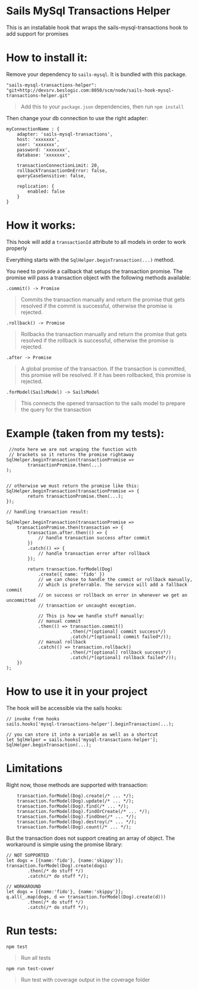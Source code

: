 # Sails MySql Transactions Helper

This is an installable hook that wraps the sails-mysql-transactions hook to add support for promises

# How to install it:
Remove your dependency to `sails-mysql`. It is bundled with this package.

```
"sails-mysql-transactions-helper": "git+http://devsrv.beslogic.com:8050/scm/node/sails-hook-mysql-transactions-helper.git"
```
> Add this to your `package.json` dependencies, then run `npm install`

Then change your db connection to use the right adapter:
```
myConnectionName : {
    adapter: 'sails-mysql-transactions',
    host: 'xxxxxxx',
    user: 'xxxxxxx',
    password: 'xxxxxxx',
    database: 'xxxxxxx',

    transactionConnectionLimit: 20,
    rollbackTransactionOnError: false,
    queryCaseSensitive: false,

    replication: {
        enabled: false
    }
}
```

# How it works:

This hook will add a `transactionId` attribute to all models in order to work properly

Everything starts with the `SqlHelper.beginTransaction(...)` method.

You need to provide a callback that setups the transaction promise. The promise will pass a transaction object with the following methods available:


`.commit() -> Promise`
> Commits the transaction manually and return the promise that gets resolved if the commit is successful, otherwise the promise is rejected.

`.rollback() -> Promise`
> Rollbacks the transaction manually and return the promise that gets resolved if the rollback is successful, otherwise the promise is rejected.

`.after -> Promise`
> A global promise of the transaction. If the transaction is committed, this promise will be resolved. If it has been rollbacked, this promise is rejected.

`.forModel(SailsModel) -> SailsModel`
> This connects the opened transaction to the sails model to prepare the query for the transaction


# Example (taken from my tests):
```
 //note here we are not wraping the function with 
 // brackets so it returns the promise rightaway
SqlHelper.beginTransaction(transactionPromise =>
        transactionPromise.then(...)
);


// otherwise we must return the promise like this:
SqlHelper.beginTransaction(transactionPromise => {
        return transactionPromise.then(...);
});

// handling transaction result:

SqlHelper.beginTransaction(transactionPromise =>
    transactionPromise.then(transaction => {
        transaction.after.then(() => {
            // handle transaction success after commit
        })
        .catch(() => {
            // handle transaction error after rollback
        });

        return transaction.forModel(Dog)
            .create({ name: 'fido' })
            // we can chose to handle the commit or rollback manually, 
            // which is preferrable. The service will add a fallback commit 
            // on success or rollback on error in whenever we get an uncommitted
            // transaction or uncaught exception.

            // This is how we handle stuff manually:
            // manual commit
            .then(() => transaction.commit()
                        .then(/*[optional] commit success*/)
                        .catch(/*[optional] commit failed*/));
            // manual rollback
            .catch(() => transaction.rollback()
                        .then(/*[optional] rollback success*/)
                        .catch(/*[optional] rollback failed*/));
    })
);

```

# How to use it in your project

The hook will be accessible via the sails hooks:

```
// invoke from hooks
sails.hooks['mysql-transactions-helper'].beginTransaction(...);

// you can store it into a variable as well as a shortcut
let SqlHelper = sails.hooks['mysql-transactions-helper'];
SqlHelper.beginTransaction(...);
```

# Limitations

Right now, those methods are supported with transaction:
```
    transaction.forModel(Dog).create(/* ... */);
    transaction.forModel(Dog).update(/* ... */);
    transaction.forModel(Dog).find(/* ... */);
    transaction.forModel(Dog).findOrCreate(/* ... */);
    transaction.forModel(Dog).findOne(/* ... */);
    transaction.forModel(Dog).destroy(/* ... */);
    transaction.forModel(Dog).count(/* ... */);
```

But the transaction does not support creating an array of object. The workaround is simple using the promise library:
```
// NOT SUPPORTED
let dogs = [{name:'fido'}, {name:'skippy'}];
transaction.forModel(Dog).create(dogs)
        .then(/* do stuff */)
        .catch(/* do stuff */);

```

```
// WORKAROUND
let dogs = [{name:'fido'}, {name:'skippy'}];
q.all(_.map(dogs, d => transaction.forModel(Dog).create(d)))
        .then(/* do stuff */)
        .catch(/* do stuff */);
```

# Run tests:

`npm test`
> Run all tests

`npm run test-cover`
> Run test with coverage output in the coverage folder